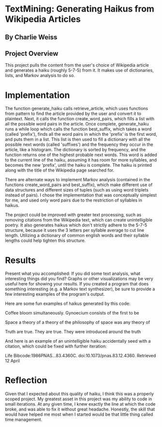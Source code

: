 # TextMining: Generating Haikus from Wikipedia Articles
## By Charlie Weiss

## Project Overview
This project pulls the content from the user's choice of Wikipedia article and generates a haiku (roughly 5-7-5) from it. It makes use of dictionaries, lists, and Markov analysis to do so.


# Implementation
The function generate_haiku calls retrieve_article, which uses functions from pattern to find the article provided by the user and convert it to plaintext. Next, it calls the function create_word_pairs, which fills a list with all the possible word pairs in the article. Once complete, generate_haiku runs a while loop which calls the function best_suffix, which takes a word (called 'prefix'), finds all the word pairs in which the 'prefix' is the first word, and puts them in a list. This list is then used to fill a dictionary with all the possible next words (called 'suffixes') and the frequency they occur in the article, like a histogram. The dictionary is sorted by frequency, and the function returns one of the highest probable next words. This word is added to the current line of the haiku, assuming it has room for more syllables, and becomes the new 'prefix', until the haiku is complete. The haiku is printed along with the title of the Wikipedia page searched for.

There are alternate ways to implement Markov analysis (contained in the functions create_word_pairs and best_suffix), which make different use of data structures and different sizes of tuples (such as using word triplets instead of pairs). I chose the implementation that was conceptually simplest for me, and used only word pairs due to the restriction of syllables in haikus.

The project could be improved with greater text processing, such as removing citations from the Wikipedia text, which can create unintelligible poetry. It also generates haikus which don't strictly adhere to the 5-7-5 structure, because it uses the 3 letters per syllable average to cut line length. Utilizing a dictionary of common english words and their syllable lengths could help tighten this structure.

# Results
Present what you accomplished:
If you did some text analysis, what interesting things did you find? Graphs or other visualizations may be very useful here for showing your results.
If you created a program that does something interesting (e.g. a Markov text synthesizer), be sure to provide a few interesting examples of the program's output.

Here are some fun examples of haikus generated by this code:

Coffee
bloom simultaneously.
Gynoecium consists of
the first to be
 
Space
a theory of a theory
of the philosophy of space
was any theory of

Truth
are true. They are
true. They were introduced
around the truth
 
And here is an example of an unintelligible haiku accidentally seed with a citation, which could be fixed with further iteration:

Life
Bibcode:1986PNAS...83.4360C.
doi:10.1073/pnas.83.12.4360.
Retrieved 12 April

# Reflection
Given that I expected about this quality of haiku, I think this was a properly scoped project. My greatest asset in this project was my ability to code in small iterations. At any given time, I knew exactly the line at which the code broke, and was able to fix it without great headache. Honestly, the skill that would have helped me most when I started would be that little thing called time management.
